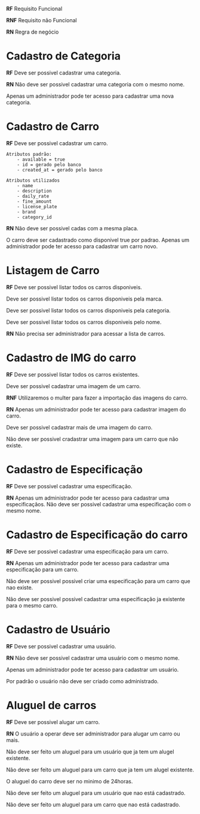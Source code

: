 **RF**
Requisito Funcional

**RNF**
Requisito não Funcional

**RN**
Regra de negócio

# Cadastro de Categoria

**RF**
Deve ser possivel cadastrar uma categoria.

**RN**
Não deve ser possivel cadastrar uma categoria com o mesmo nome.

Apenas um administrador pode ter acesso para cadastrar uma nova categoria.

# Cadastro de Carro
**RF**
Deve ser possivel cadastrar um carro.
        
    Atributos padrão:
        - available = true
        - id = gerado pelo banco
        - created_at = gerado pelo banco
  
    Atributos utilizados
        - name
        - description
        - daily_rate
        - fine_amount
        - license_plate
        - brand
        - category_id
**RN**
Não deve ser possivel cadas com a mesma placa.

O carro deve ser cadastrado como disponivel true por padrao.
Apenas um administrador pode ter acesso para cadastrar um carro novo.

# Listagem de Carro
**RF**
Deve ser possivel listar todos os carros disponiveis.

Deve ser possivel listar todos os carros disponiveis pela marca.

Deve ser possivel listar todos os carros disponiveis pela categoria.

Deve ser possivel listar todos os carros disponiveis pelo nome.

**RN**
Não precisa ser administrador para acessar a lista de carros.


# Cadastro de IMG do carro
**RF**
Deve ser possivel listar todos os carros existentes.

Deve ser possivel cadastrar uma imagem de um carro.

**RNF** 
Utilizaremos o multer para fazer a importação das imagens do carro.

**RN**
Apenas um administrador pode ter acesso para cadastrar imagem do carro.

Deve ser possivel cadastrar mais de uma imagem do carro.

Não deve ser possivel cradastrar uma imagem para um carro que não existe.

# Cadastro de Especificação
**RF**
Deve ser possivel cadastrar uma especificação.

**RN** 
Apenas um administrador pode ter acesso para cadastrar uma especificaçãos.
Não deve ser possivel cadastrar uma especificação com o mesmo nome.

# Cadastro de Especificação do carro
**RF**
Deve ser possivel cadastrar uma especificação para um carro.

**RN** 
Apenas um administrador pode ter acesso para cadastrar uma especificação para um carro.

Não deve ser possivel possivel criar uma especificação para um carro que nao existe.

Não deve ser possivel possivel cadastrar uma especificação ja existente para o mesmo  carro.

# Cadastro de Usuário
**RF**
Deve ser possivel cadastrar uma usuário.
    
**RN** 
Não deve ser possivel cadastrar uma usuário com o mesmo nome.

Apenas um administrador pode ter acesso para cadastrar um usuário.

Por padrão o usuário não deve ser criado como administrado.
    
# Aluguel de carros
**RF**
Deve ser possivel alugar um carro.

**RN** 
O usuário a operar deve ser administrador para alugar um carro ou mais.

Não deve ser feito um aluguel para um usuário que ja tem um alugel existente.

Não deve ser feito um aluguel para um carro que ja tem um alugel existente.

O aluguel do carro deve ser no minimo de 24horas.

Não deve ser feito um aluguel para um usuário que nao está cadastrado.

Não deve ser feito um aluguel para um carro que nao está cadastrado.
